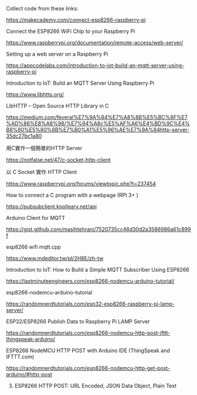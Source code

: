 Collect code from these links:

https://makecademy.com/connect-esp8266-raspberry-pi


Connect the ESP8266 WiFi Chip to your Raspberry Pi

https://www.raspberrypi.org/documentation/remote-access/web-server/

Setting up a web server on a Raspberry Pi

https://appcodelabs.com/introduction-to-iot-build-an-mqtt-server-using-raspberry-pi

Introduction to IoT: Build an MQTT Server Using Raspberry Pi

https://www.libhttp.org/

LibHTTP – Open Source HTTP Library in C

https://medium.com/feveral%E7%9A%84%E7%A8%8B%E5%BC%8F%E7%AD%86%E8%A8%98/%E7%94%A8c%E5%AF%A6%E4%BD%9C%E4%B8%80%E5%80%8B%E7%B0%A1%E5%96%AE%E7%9A%84http-server-35dc27bc1a80

用C實作一個簡單的HTTP Server

https://notfalse.net/47/c-socket-http-client

以 C Socket 實作 HTTP Client

https://www.raspberrypi.org/forums/viewtopic.php?t=237454

How to connect a C program with a webpage (RPI 3+ )

https://pubsubclient.knolleary.net/api

Arduino Client for MQTT

https://gist.github.com/masihtehrani/7520735cc46d30d2a3586986a61c899f

esp8266 wifi mqtt.cpp

https://www.mdeditor.tw/pl/2H8E/zh-tw

Introduction to IoT: How to Build a Simple MQTT Subscriber Using ESP8266

https://lastminuteengineers.com/esp8266-nodemcu-arduino-tutorial/

esp8266-nodemcu-arduino-tutorial

https://randomnerdtutorials.com/esp32-esp8266-raspberry-pi-lamp-server/

ESP32/ESP8266 Publish Data to Raspberry Pi LAMP Server

https://randomnerdtutorials.com/esp8266-nodemcu-http-post-ifttt-thingspeak-arduino/

ESP8266 NodeMCU HTTP POST with Arduino IDE (ThingSpeak and IFTTT.com)

https://randomnerdtutorials.com/esp8266-nodemcu-http-get-post-arduino/#http-post

3. ESP8266 HTTP POST: URL Encoded, JSON Data Object, Plain Text
